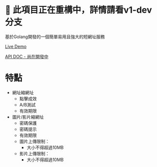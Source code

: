 # 🚧 此項目正在重構中，詳情請看v1-dev分支

基於Golang開發的一個簡單易用且強大的短網址服務

[Live Demo](https://thrurl.herokuapp.com/)

[API DOC - 尚在開發中]()

# 特點
- 網址縮網址
  - 點擊成效
  - A/B測試
  - 有效期限
- 圖片/影片縮網址
  - 密碼保護
  - 密碼提示
  - 有效期限
  - 圖片上傳限制：
    - 大小不得超過10MB
  - 影片上傳限制：
    - 大小不得超過10MB
